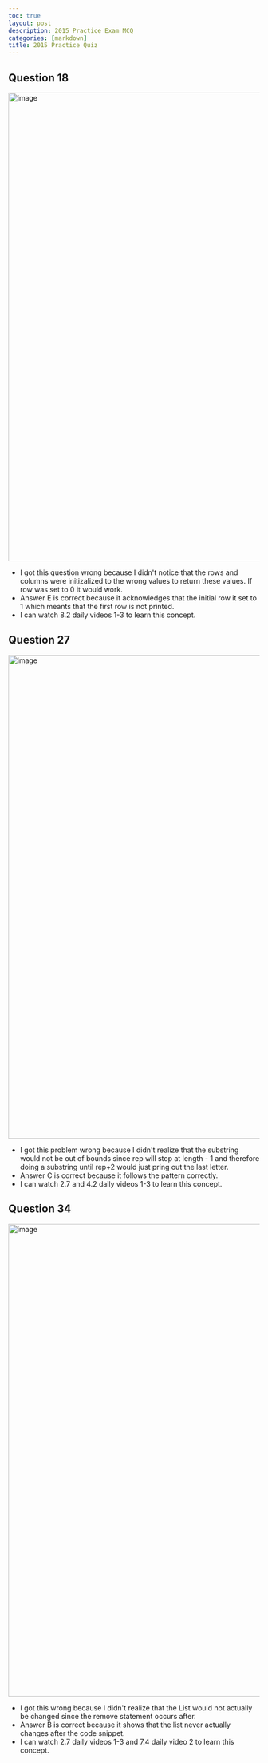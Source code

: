 ```yaml
---
toc: true
layout: post
description: 2015 Practice Exam MCQ
categories: [markdown]
title: 2015 Practice Quiz
---
```


## Question 18
<img width="939" alt="image" src="https://user-images.githubusercontent.com/70538669/224780013-a984117d-4005-4c32-ae7c-53e590d57d95.png">

- I got this question wrong because I didn't notice that the rows and columns were initizalized to the wrong values to return these values. If row was set to 0 it would work. 
- Answer E is correct because it acknowledges that the initial row it set to 1 which meants that the first row is not printed. 
- I can watch 8.2 daily videos 1-3 to learn this concept.

## Question 27
<img width="969" alt="image" src="https://user-images.githubusercontent.com/70538669/224780157-ab5b2b57-6266-4eb2-825e-4b4d5e3bba23.png">

- I got this problem wrong because I didn't realize that the substring would not be out of bounds since rep will stop at length - 1 and therefore doing a substring until rep+2 would just pring out the last letter. 
- Answer C is correct because it follows the pattern correctly. 
- I can watch 2.7 and 4.2 daily videos 1-3 to learn this concept.

## Question 34
<img width="947" alt="image" src="https://user-images.githubusercontent.com/70538669/224780305-41b435a0-2895-42d4-ac41-ed8ced412394.png">

- I got this wrong because I didn't realize that the List would not actually be changed since the remove statement occurs after. 
- Answer B is correct because it shows that the list never actually changes after the code snippet. 
- I can watch 2.7 daily videos 1-3 and 7.4 daily video 2 to learn this concept. 

